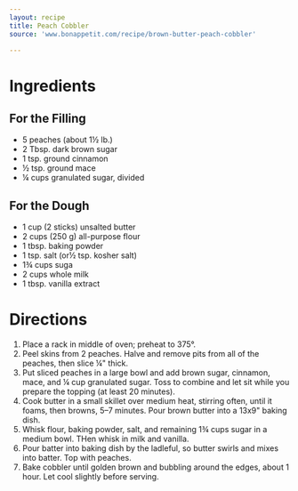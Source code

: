 ```yaml
---
layout: recipe
title: Peach Cobbler
source: 'www.bonappetit.com/recipe/brown-butter-peach-cobbler'

---
```


# Ingredients

## For the Filling 

- 5 peaches (about 1½ lb.)
- 2 Tbsp. dark brown sugar
- 1 tsp. ground cinnamon
- ½ tsp. ground mace
- ¼ cups granulated sugar, divided

## For the Dough 

- 1 cup (2 sticks) unsalted butter
- 2 cups (250 g) all-purpose flour
- 1 tbsp. baking powder
- 1 tsp. salt (or½ tsp. kosher salt)
- 1¾ cups suga
- 2 cups whole milk
- 1 tbsp. vanilla extract

# Directions

1. Place a rack in middle of oven; preheat to 375°. 
2. Peel skins from 2 peaches. Halve and remove pits from all of the peaches, then slice ¼" thick.
3. Put sliced peaches in a large bowl and add brown sugar, cinnamon, mace, and ¼ cup granulated sugar. Toss to combine and let sit while you prepare the topping (at least 20 minutes).
4. Cook butter in a small skillet over medium heat, stirring often, until it foams, then browns, 5–7 minutes. Pour brown butter into a 13x9" baking dish.
5. Whisk flour, baking powder, salt, and remaining 1¾ cups sugar in a medium bowl. THen whisk in milk and vanilla. 
6. Pour batter into baking dish by the ladleful, so butter swirls and mixes into batter. Top with peaches.
7. Bake cobbler until golden brown and bubbling around the edges, about 1 hour. Let cool slightly before serving.